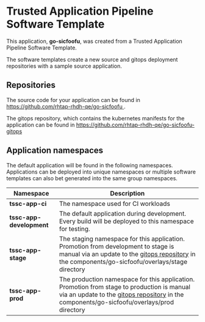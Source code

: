 # Trusted Application Pipeline Software Template

This application, **go-sicfoofu**, was created from a Trusted Application Pipeline Software Template.

The software templates create a new source and gitops deployment repositories with a sample source application. 

## Repositories

The source code for your application can be found in [https://github.com/rhtap-rhdh-qe/go-sicfoofu ](https://github.com/rhtap-rhdh-qe/go-sicfoofu ).
 
The gitops repository, which contains the kubernetes manifests for the application can be found in 
[https://github.com/rhtap-rhdh-qe/go-sicfoofu-gitops ](https://github.com/rhtap-rhdh-qe/go-sicfoofu-gitops ) 

## Application namespaces 

The default application will be found in the following namespaces. Applications can be deployed into unique namespaces or multiple software templates can also bet generated into the same group namespaces.  

|  Namespace   |  Description   |  
| -------- | -------- |
| **tssc-app-ci** | The namespace used for CI workloads |
| **tssc-app-development** | The default application during development. Every build will be deployed to this namespace for testing. |
| **tssc-app-stage** | The staging namespace for this application. Promotion from development to stage is manual via an update to the [gitops repository](https://github.com/rhtap-rhdh-qe/go-sicfoofu-gitops ) in the components/go-sicfoofu/overlays/stage directory |
| **tssc-app-prod** | The production namespace for this application. Promotion from stage to production is manual via an update to the [gitops repository](https://github.com/rhtap-rhdh-qe/go-sicfoofu-gitops ) in the components/go-sicfoofu/overlays/prod directory |